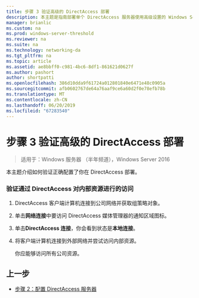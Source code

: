 ```yaml
---
title: 步骤 3 验证高级的 DirectAccess 部署
description: 本主题是指南部署单个 DirectAccess 服务器使用高级设置的 Windows Server 2016 的一部分
manager: brianlic
ms.custom: na
ms.prod: windows-server-threshold
ms.reviewer: na
ms.suite: na
ms.technology: networking-da
ms.tgt_pltfrm: na
ms.topic: article
ms.assetid: ae8bbff0-c981-4bc6-8df1-861621d0627f
ms.author: pashort
author: shortpatti
ms.openlocfilehash: 386d10dda9f61724a012801840e6471e48c0905a
ms.sourcegitcommit: afb0602767de64a76aaf9ce6a60d2f0e78efb78b
ms.translationtype: MT
ms.contentlocale: zh-CN
ms.lasthandoff: 06/20/2019
ms.locfileid: "67283540"
---
```

# <a name="step-3-verify-the-advanced-directaccess-deployment"></a>步骤 3 验证高级的 DirectAccess 部署

>适用于：Windows 服务器 （半年频道），Windows Server 2016

本主题介绍如何验证正确配置了你在 DirectAccess 部署。  
  
### <a name="to-verify-access-to-internal-resources-through-directaccess"></a>验证通过 DirectAccess 对内部资源进行的访问  
  
1.  DirectAccess 客户端计算机连接到公司网络并获取组策略对象。  
  
2.  单击**网络连接**中要访问 DirectAccess 媒体管理器的通知区域图标。  
  
3.  单击**DirectAccess 连接**，你会看到状态是**本地连接**。  
  
4.  将客户端计算机连接到外部网络并尝试访问内部资源。  
  
    你应能够访问所有公司资源。  
  
## <a name="BKMK_Links"></a>上一步  
  
-   [步骤 2：配置 DirectAccess 服务器](Step-2-Configuring-DirectAccess-Servers.md)  
  


